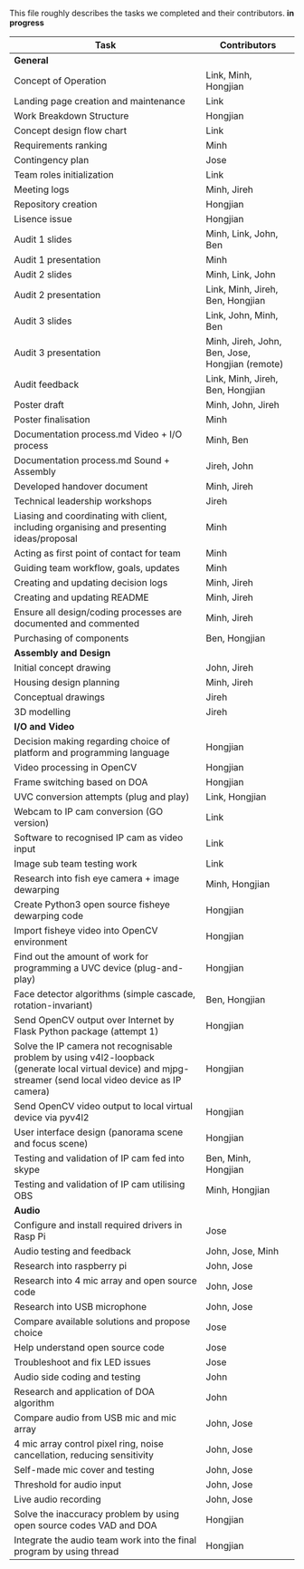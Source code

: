 This file roughly describes the tasks we completed and their contributors. **in progress**

|       Task                                        |                               Contributors                                |
|------                                             |   -------         |
| **General**                                       |       |
| Concept of Operation                              | Link, Minh, Hongjian                                                                            |
| Landing page creation and maintenance             | Link |
| Work Breakdown Structure							| Hongjian |
| Concept design flow chart                         | Link |
| Requirements ranking                              | Minh |
| Contingency plan                                  | Jose |
| Team roles initialization                         | Link |
| Meeting logs                                      | Minh, Jireh |
| Repository creation 								| Hongjian |
| Lisence issue										| Hongjian |
| Audit 1 slides                                    | Minh, Link, John, Ben 
| Audit 1 presentation                              | Minh |
| Audit 2 slides                                    | Minh, Link, John |
| Audit 2 presentation                              | Link, Minh, Jireh, Ben, Hongjian|
| Audit 3 slides                                    | Link, John, Minh, Ben         |
| Audit 3 presentation                              | Minh, Jireh, John, Ben, Jose, Hongjian (remote)|
| Audit feedback                                    | Link, Minh, Jireh, Ben, Hongjian|
| Poster draft                                      | Minh, John, Jireh |
| Poster finalisation                               | Minh  |
| Documentation process.md Video + I/O process      | Minh, Ben  |
| Documentation process.md Sound + Assembly         | Jireh, John |
| Developed handover document                       | Minh, Jireh |
| Technical leadership workshops                    | Jireh |
| Liasing and coordinating with client, including organising and presenting ideas/proposal | Minh
| Acting as first point of contact for team         | Minh
| Guiding team workflow, goals, updates             | Minh
| Creating and updating decision logs               | Minh, Jireh
| Creating and updating README                      | Minh, Jireh
| Ensure all design/coding processes are documented and commented | Minh, Jireh |
| Purchasing of components                          | Ben, Hongjian
| **Assembly and Design**                           |   |
| Initial concept drawing                           | John, Jireh   |
| Housing design planning                           | Minh, Jireh |
| Conceptual drawings                               | Jireh |
| 3D modelling                                      | Jireh |
| **I/O and Video**                                 |
| Decision making regarding choice of platform and programming language | Hongjian
| Video processing in OpenCV						| Hongjian
| Frame switching based on DOA						| Hongjian
| UVC conversion attempts (plug and play)           | Link, Hongjian
| Webcam to IP cam conversion (GO version)          | Link 
| Software to recognised IP cam as video input      | Link
| Image sub team testing work                       | Link
| Research into fish eye camera + image dewarping   | Minh, Hongjian
| Create Python3 open source fisheye dewarping code	| Hongjian
| Import fisheye video into OpenCV environment		| Hongjian
| Find out the amount of work for programming a UVC device (plug-and-play) | Hongjian
| Face detector algorithms (simple cascade, rotation-invariant) | Ben, Hongjian
| Send OpenCV output over Internet by Flask Python package (attempt 1)| Hongjian
| Solve the IP camera not recognisable problem by using v4l2-loopback (generate local virtual device) and mjpg-streamer (send local video device as IP camera)| Hongjian
| Send OpenCV video output to local virtual device via pyv4l2 | Hongjian
| User interface design (panorama scene and focus scene)								| Hongjian
| Testing and validation of IP cam fed into skype   | Ben, Minh, Hongjian
| Testing and validation of IP cam utilising OBS    | Minh, Hongjian
| **Audio**                                         |
| Configure and install required drivers in Rasp Pi | Jose
| Audio testing and feedback                        | John, Jose, Minh 
| Research into raspberry pi                        | John, Jose
| Research into 4 mic array and open source code    | John, Jose
| Research into USB microphone                      | John, Jose
| Compare available solutions and propose choice    | Jose
| Help understand open source code                  | Jose
| Troubleshoot and fix LED issues                   | Jose
| Audio side coding and testing                     | John
| Research and application of DOA algorithm         | John
| Compare audio from USB mic and mic array          | John, Jose
| 4 mic array control pixel ring, noise cancellation, reducing sensitivity | John, Jose
| Self-made mic cover and testing                   | John, Jose
| Threshold for audio input                         | John, Jose
| Live audio recording                              | John, Jose
| Solve the inaccuracy problem by using open source codes VAD and DOA| Hongjian
| Integrate the audio team work into the final program by using thread| Hongjian


